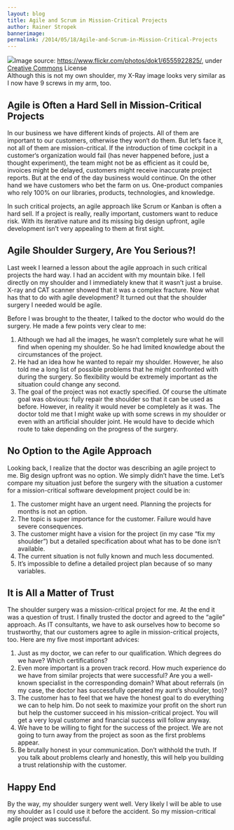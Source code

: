 ```yaml
---
layout: blog
title: Agile and Scrum in Mission-Critical Projects
author: Rainer Stropek
bannerimage: 
permalink: /2014/05/18/Agile-and-Scrum-in-Mission-Critical-Projects
---
```


<div class="imageCaption" xmlns="http://www.w3.org/1999/xhtml">
  <img src="{{site.baseurl}}images/blog/2014/05/ShoulderXRay.jpg" />Image source: <a href="https://www.flickr.com/photos/dok1/6555922825/" target="_blank">https://www.flickr.com/photos/dok1/6555922825/</a>, under <a href="https://creativecommons.org/licenses/by/2.0/deed.de" target="_blank">Creative Commons</a> License
<br />
Although this is not my own shoulder, my X-Ray image looks very similar as I now have 9 screws in my arm, too.</div><h2 xmlns="http://www.w3.org/1999/xhtml">Agile is Often a Hard Sell in Mission-Critical Projects</h2><p xmlns="http://www.w3.org/1999/xhtml">In our business we have different kinds of projects. All of them are important to our customers, otherwise they won‘t do them. But let‘s face it, not all of them are mission-critical. If the introduction of time cockpit in a customer‘s organization would fail (has never happened before, just a thought experiment), the team might not be as efficient as it could be, invoices might be delayed, customers might receive inaccurate project reports. But at the end of the day business would continue. On the other hand we have customers who bet the farm on us. One-product companies who rely 100% on our libraries, products, technologies, and knowledge.</p><p xmlns="http://www.w3.org/1999/xhtml">In such critical projects, an agile approach like Scrum or Kanban is often a hard sell. If a project is really, really important, customers want to reduce risk. With its iterative nature and its missing big design upfront, agile development isn’t very appealing to them at first sight.</p><h2 xmlns="http://www.w3.org/1999/xhtml">Agile Shoulder Surgery, Are You Serious?!</h2><p xmlns="http://www.w3.org/1999/xhtml">Last week I learned a lesson about the agile approach in such critical projects the hard way. I had an accident with my mountain bike. I fell directly on my shoulder and I immediately knew that it wasn’t just a bruise. X-ray and CAT scanner showed that it was a complex fracture. Now what has that to do with agile development? It turned out that the shoulder surgery I needed would be agile.</p><p xmlns="http://www.w3.org/1999/xhtml">Before I was brought to the theater, I talked to the doctor who would do the surgery. He made a few points very clear to me:</p><ol xmlns="http://www.w3.org/1999/xhtml">
  <li>Although we had all the images, he wasn’t completely sure what he will find when opening my shoulder. So he had limited knowledge about the circumstances of the project.</li>
  <li>He had an idea how he wanted to repair my shoulder. However, he also told me a long list of possible problems that he might confronted with during the surgery. So flexibility would be extremely important as the situation could change any second.</li>
  <li>The goal of the project was not exactly specified. Of course the ultimate goal was obvious: fully repair the shoulder so that it can be used as before. However, in reality it would never be completely as it was. The doctor told me that I might wake up with some screws in my shoulder or even with an artificial shoulder joint. He would have to decide which route to take depending on the progress of the surgery.</li>
</ol><h2 xmlns="http://www.w3.org/1999/xhtml">No Option to the Agile Approach</h2><p xmlns="http://www.w3.org/1999/xhtml">Looking back, I realize that the doctor was describing an agile project to me. Big design upfront was no option. We simply didn’t have the time. Let’s compare my situation just before the surgery with the situation a customer for a mission-critical software development project could be in:</p><ol xmlns="http://www.w3.org/1999/xhtml">
  <li>The customer might have an urgent need. Planning the projects for months is not an option.</li>
  <li>The topic is super importance for the customer. Failure would have severe consequences.</li>
  <li>The customer might have a vision for the project (in my case “fix my shoulder”) but a detailed specification about what has to be done isn’t available.</li>
  <li>The current situation is not fully known and much less documented.</li>
  <li>It’s impossible to define a detailed project plan because of so many variables.</li>
</ol><h2 xmlns="http://www.w3.org/1999/xhtml">It is All a Matter of Trust</h2><p xmlns="http://www.w3.org/1999/xhtml">The shoulder surgery was a mission-critical project for me. At the end it was a question of trust. I finally trusted the doctor and agreed to the “agile” approach. As IT consultants, we have to ask ourselves how to become so trustworthy, that our customers agree to agile in mission-critical projects, too. Here are my five most important advices:</p><ol xmlns="http://www.w3.org/1999/xhtml">
  <li>Just as my doctor, we can refer to our qualification. Which degrees do we have? Which certifications?</li>
  <li>Even more important is a proven track record. How much experience do we have from similar projects that were successful? Are you a well-known specialist in the corresponding domain? What about referrals (in my case, the doctor has successfully operated my aunt’s shoulder, too)?</li>
  <li>The customer has to feel that we have the honest goal to do everything we can to help him. Do not seek to maximize your profit on the short run but help the customer succeed in his mission-critical project. You will get a very loyal customer and financial success will follow anyway.</li>
  <li>We have to be willing to fight for the success of the project. We are not going to turn away from the project as soon as the first problems appear.</li>
  <li>Be brutally honest in your communication. Don’t withhold the truth. If you talk about problems clearly and honestly, this will help you building a trust relationship with the customer.</li>
</ol><h2 xmlns="http://www.w3.org/1999/xhtml">Happy End</h2><p xmlns="http://www.w3.org/1999/xhtml">By the way, my shoulder surgery went well. Very likely I will be able to use my shoulder as I could use it before the accident. So my mission-critical agile project was successful.</p>